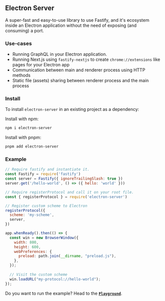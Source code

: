 ## Electron Server

A super-fast and easy-to-use library to use Fastify, and it's ecosystem inside an Electron application without the need of exposing (and consuming) a port.

### Use-cases

- Running GraphQL in your Electron application.
- Running Next.js using `fastify-nextjs` to create `chrome://extensions` like pages for your Electron app
- Communication between main and renderer process using HTTP methods
- Static file (assets) sharing between renderer process and the main process


### Install

To install `electron-server` in an existing project as a dependency:

Install with npm:
```sh
npm i electron-server
```
Install with pnpm:
```sh
pnpm add electron-server
```

### Example

```js
// Require fastify and instantiate it.
const Fastify = require('fastify')
const server = Fastify({ ignoreTrailingSlash: true })
server.get('/hello-world', () => ({ hello: 'world' }))

// Require registerProtocol and call it on your root file.
const { registerProtocol } = require('electron-server')

// Register custom scheme to Electron
registerProtocol({
  scheme: 'my-scheme',
  server,
})

app.whenReady().then(() => {
  const win = new BrowserWindow({
    width: 800,
    height: 600,
    webPreferences: {
      preload: path.join(__dirname, "preload.js"),
    },
  });
  
  // Visit the custom scheme
  win.loadURL("my-protocol://hello-world");
});
```

Do you want to run the example? Head to the <a
href="./test/playground.js"><code><b>Playground</b></code></a>.
